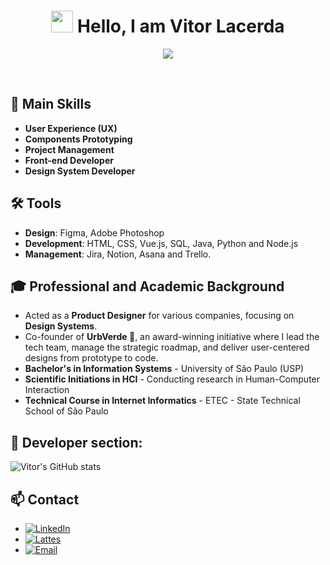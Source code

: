 <h1 align="center"><img src="https://media.giphy.com/media/hvRJCLFzcasrR4ia7z/giphy.gif" width="35"><b> Hello, I am Vitor Lacerda</b></h1>

<p align="center">
  <a href="https://github.com/DenverCoder1/readme-typing-svg"><img src="https://readme-typing-svg.herokuapp.com?font=Time+New+Roman&color=green&size=25&center=true&vCenter=true&width=600&height=100&lines=Product+Designer+&+Manager;System+Information+at+USP;Front-end+Developer"></a>
</p>

<br>

## 🚀 Main Skills

- **User Experience (UX)**
- **Components Prototyping**
- **Project Management**
- **Front-end Developer**
- **Design System Developer**

## 🛠️ Tools

- **Design**: Figma, Adobe Photoshop
- **Development**: HTML, CSS, Vue.js, SQL, Java, Python and Node.js
- **Management**: Jira, Notion, Asana and Trello.

## 🎓 Professional and Academic Background

- Acted as a **Product Designer** for various companies, focusing on **Design Systems**.
- Co-founder of **UrbVerde 💚**, an award-winning initiative where I lead the tech team, manage the strategic roadmap, and deliver user-centered designs from prototype to code.
- **Bachelor's in Information Systems** - University of São Paulo (USP)
- **Scientific Initiations in HCI** - Conducting research in Human-Computer Interaction
- **Technical Course in Internet Informatics** - ETEC - State Technical School of São Paulo

## 🤖 Developer section:

![Vitor's GitHub stats](https://github-readme-stats.vercel.app/api?username=vitorlacerda05&show=reviews,prs_merged,prs_merged_percentage&hide=stars,issues,contribute&hide_rank=true)

## 📫 Contact

- [![LinkedIn](https://img.shields.io/badge/LinkedIn-vitorlacerda05-blue?style=flat&logo=linkedin)](https://www.linkedin.com/in/vitorlacerda05)
- [![Lattes](https://img.shields.io/badge/Lattes-Academic_Research-yellow?style=flat&logo=linkedin)](http://lattes.cnpq.br/8815889895192997)
- [![Email](https://img.shields.io/badge/Email-vitorlacerda05@gmail.com-red?style=flat&logo=gmail)](mailto:vitorlacerda05@gmail.com)




